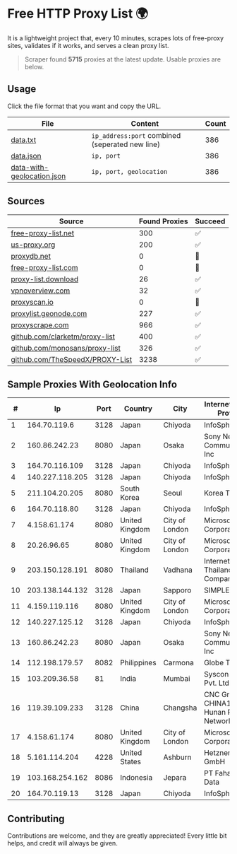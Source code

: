 
# Free HTTP Proxy List 🌍

It is a lightweight project that, every 10 minutes, scrapes lots of free-proxy sites, validates if it works, and serves a clean proxy list.


> Scraper found **5715** proxies at the latest update. Usable proxies are below.

## Usage

Click the file format that you want and copy the URL.


|File|Content|Count|
|----|-------|-----|
|[data.txt](https://raw.githubusercontent.com/themiralay/Proxy-List-World/master/data.txt)|`ip_address:port` combined (seperated new line)|386|
|[data.json](https://raw.githubusercontent.com/themiralay/Proxy-List-World/master/data.json)|`ip, port`|386|
|[data-with-geolocation.json](https://raw.githubusercontent.com/themiralay/Proxy-List-World/master/data-with-geolocation.json)|`ip, port, geolocation`|386|

## Sources

|Source|Found Proxies|Succeed|
|------|-------------|-------|
|[free-proxy-list.net](https://free-proxy-list.net)|300|✅|
|[us-proxy.org](https://www.us-proxy.org)|200|✅|
|[proxydb.net](http://proxydb.net)|0|🚫|
|[free-proxy-list.com](https://free-proxy-list.com/?page=&port=&type%5B%5D=http&type%5B%5D=https&up_time=0&search=Search)|0|🚫|
|[proxy-list.download](https://www.proxy-list.download/HTTP)|26|✅|
|[vpnoverview.com](https://vpnoverview.com/privacy/anonymous-browsing/free-proxy-servers)|32|✅|
|[proxyscan.io](https://www.proxyscan.io)|0|🚫|
|[proxylist.geonode.com](https://proxylist.geonode.com/api/proxy-list?limit=300&page=1&sort_by=lastChecked&sort_type=desc&protocols=http,https)|227|✅|
|[proxyscrape.com](https://api.proxyscrape.com/v2/?request=displayproxies&protocol=http&timeout=10000&country=all&ssl=all&anonymity=all)|966|✅|
|[github.com/clarketm/proxy-list](https://raw.githubusercontent.com/clarketm/proxy-list/master/proxy-list-raw.txt)|400|✅|
|[github.com/monosans/proxy-list](https://raw.githubusercontent.com/monosans/proxy-list/main/proxies/http.txt)|326|✅|
|[github.com/TheSpeedX/PROXY-List](https://raw.githubusercontent.com/TheSpeedX/PROXY-List/master/http.txt)|3238|✅|


## Sample Proxies With Geolocation Info

|#|Ip|Port|Country|City|Internet Service Provider|
|-|--|----|-------|----|-------------------------|
|1|164.70.119.6|3128|Japan|Chiyoda|InfoSphere|
|2|160.86.242.23|8080|Japan|Osaka|Sony Network Communications Inc|
|3|164.70.116.109|3128|Japan|Chiyoda|InfoSphere|
|4|140.227.118.205|3128|Japan|Chiyoda|InfoSphere|
|5|211.104.20.205|8080|South Korea|Seoul|Korea Telecom|
|6|164.70.118.80|3128|Japan|Chiyoda|InfoSphere|
|7|4.158.61.174|8080|United Kingdom|City of London|Microsoft Corporation|
|8|20.26.96.65|8080|United Kingdom|City of London|Microsoft Corporation|
|9|203.150.128.191|8080|Thailand|Vadhana|Internet Thailand Company Ltd|
|10|203.138.144.132|3128|Japan|Sapporo|SIMPLEIA|
|11|4.159.119.116|8080|United Kingdom|City of London|Microsoft Corporation|
|12|140.227.125.12|3128|Japan|Chiyoda|InfoSphere|
|13|160.86.242.23|8080|Japan|Osaka|Sony Network Communications Inc|
|14|112.198.179.57|8082|Philippines|Carmona|Globe Telecom|
|15|103.209.36.58|81|India|Mumbai|Syscon Infoway Pvt. Ltd.|
|16|119.39.109.233|3128|China|Changsha|CNC Group CHINA169 Hunan Province Network|
|17|4.158.61.174|8080|United Kingdom|City of London|Microsoft Corporation|
|18|5.161.114.204|4228|United States|Ashburn|Hetzner Online GmbH|
|19|103.168.254.162|8086|Indonesia|Jepara|PT Fahasa Tri Data|
|20|164.70.119.13|3128|Japan|Chiyoda|InfoSphere|



## Contributing

Contributions are welcome, and they are greatly appreciated! Every
little bit helps, and credit will always be given.

